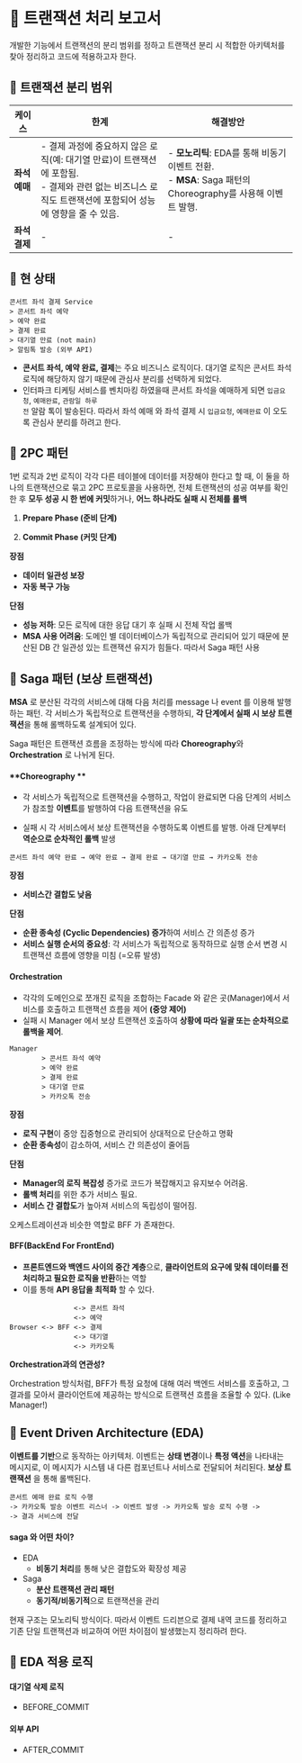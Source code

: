 # 🧩 트랜잭션 처리 보고서

개발한 기능에서 트랜잭션의 분리 범위를 정하고 트랜잭션 분리 시 적합한 아키텍처를 찾아 정리하고 코드에 적용하고자 한다.



## 🧩 트랜잭션 분리 범위

| 케이스        | 한계                                                         | 해결방안                                                     |
| ------------- | ------------------------------------------------------------ | ------------------------------------------------------------ |
| **좌석 예매** | \- 결제 과정에 중요하지 않은 로직(예: 대기열 만료)이 트랜잭션에 포함됨.<br/>\- 결제와 관련 없는 비즈니스 로직도 트랜잭션에 포함되어 성능에 영향을 줄 수 있음. | \- **모노리틱**: EDA를 통해 비동기 이벤트 전환.<br/>\- **MSA**: Saga 패턴의 Choreography를 사용해 이벤트 발행. |
| **좌석 결제** | -                                                            | -                                                            |



## 🧩 현 상태

```
콘서트 좌석 결제 Service
> 콘서트 좌석 예약
> 예약 완료
> 결제 완료
> 대기열 만료 (not main)
> 알림톡 발송 (외부 API)
```

* **콘서트 좌석, 예약 완료, 결제**는 주요 비즈니스 로직이다. 대기열 로직은 콘서트 좌석 로직에 해당하지 않기 때문에 관심사 분리를 선택하게 되었다.
* 인터파크 티케팅 서비스를 벤치마킹 하였을때 콘서트 좌석을 예매하게 되면 <code>입금요청</code>, <code>예매완료</code>, <code>관람일 하루 전</code> 알람 톡이 발송된다. 따라서 좌석 예매 와 좌석 결제 시 <code>입금요청</code>, <code>예매완료</code> 이 오도록 관심사 분리를 하려고 한다.



## 🧩 2PC 패턴

1번 로직과 2번 로직이 각각 다른 테이블에 데이터를 저장해야 한다고 할 때, 이 둘을 하나의 트랜잭션으로 묶고 2PC 프로토콜을 사용하면, 전체 트랜잭션의 성공 여부를 확인한 후 **모두 성공 시 한 번에 커밋**하거나, **어느 하나라도 실패 시 전체를 롤백**

1. **Prepare Phase (준비 단계)**

2. **Commit Phase (커밋 단계)**

**장점**

* **데이터 일관성 보장**
* **자동 복구 가능**

**단점**

* **성능 저하**: 모든 로직에 대한 응답 대기 후 실패 시 전체 작업 롤백
* **MSA 사용 어려움**: 도메인 별 데이터베이스가 독립적으로 관리되어 있기 때문에 분산된 DB 간 일관성 있는 트랜잭션 유지가 힘들다. 따라서 Saga 패턴 사용



## 🧩 Saga 패턴 (보상 트랜잭션)

**MSA** 로 분산된 각각의 서비스에 대해 다음 처리를 message 나 event 를 이용해 발행하는 패턴. 각 서비스가 독립적으로 트랜잭션을 수행하되, **각 단계에서 실패 시 보상 트랜잭션**을 통해 롤백하도록 설계되어 있다.



Saga 패턴은 트랜잭션 흐름을 조정하는 방식에 따라 **Choreography**와 **Orchestration** 로 나뉘게 된다.



#### **Choreography **

* 각 서비스가 독립적으로 트랜잭션을 수행하고, 작업이 완료되면 다음 단계의 서비스가 참조할 **이벤트**를 발행하여 다음 트랜잭션을 유도

* 실패 시 각 서비스에서 보상 트랜잭션을 수행하도록 이벤트를 발행. 아래 단계부터 **역순으로 순차적인 롤백** 발생

```
콘서트 좌석 예약 완료 → 예약 완료 → 결제 완료 → 대기열 만료 → 카카오톡 전송
```

**장점**

* **서비스간 결합도 낮음**

**단점**

* **순환 종속성 (Cyclic Dependencies) 증가**하여 서비스 간 의존성 증가
* **서비스 실행 순서의 중요성**: 각 서비스가 독립적으로 동작하므로 실행 순서 변경 시 트랜잭션 흐름에 영향을 미침 (=오류 발생)



#### **Orchestration**

* 각각의 도메인으로 쪼개진 로직을 조합하는 Facade 와 같은 곳(Manager)에서 서비스를 호출하고 트랜잭션 흐름을 제어 **(중앙 제어)**
* 실패 시 Manager 에서 보상 트랜잭션  호출하여 **상황에 따라 일괄 또는 순차적으로 롤백을 제어**.

```
Manager
		> 콘서트 좌석 예약
		> 예약 완료
		> 결제 완료
		> 대기열 만료
		> 카카오톡 전송
```

**장점**

* **로직 구현**이 중앙 집중형으로 관리되어 상대적으로 단순하고 명확
* **순환 종속성**이 감소하여, 서비스 간 의존성이 줄어듬

**단점**

* **Manager의 로직 복잡성** 증가로 코드가 복잡해지고 유지보수 어려움.
* **롤백 처리**를 위한 추가 서비스 필요.
* **서비스 간 결합도**가 높아져 서비스의 독립성이 떨어짐.



오케스트레이션과 비슷한 역할로 BFF 가 존재한다.



#### BFF(BackEnd For FrontEnd)

* **프론트엔드와 백엔드 사이의 중간 계층**으로, **클라이언트의 요구에 맞춰 데이터를 전처리하고 필요한 로직을 반환**하는 역할
* 이를 통해 **API 응답을 최적화** 할 수 있다.

```
				<-> 콘서트 좌석
				<-> 예약
Browser <-> BFF <-> 결제
				<-> 대기열
				<-> 카카오톡
```

**Orchestration과의 연관성?**

Orchestration 방식처럼, BFF가 특정 요청에 대해 여러 백엔드 서비스를 호출하고, 그 결과를 모아서 클라이언트에 제공하는 방식으로 트랜잭션 흐름을 조율할 수 있다. (Like Manager!)



## 🧩 Event Driven Architecture (EDA)

**이벤트를 기반**으로 동작하는 아키텍처. 이벤트는 **상태 변경**이나 **특정 액션**을 나타내는 메시지로, 이 메시지가 시스템 내 다른 컴포넌트나 서비스로 전달되어 처리된다. **보상 트랜잭션** 을 통해 롤백된다.

```
콘서트 예매 완료 로직 수행 
-> 카카오톡 발송 이벤트 리스너 -> 이벤트 발생 -> 카카오톡 발송 로직 수행 ->
-> 결과 서비스에 전달
```

#### saga 와 어떤 차이?

* EDA
  * **비동기 처리**를 통해 낮은 결합도와 확장성 제공
* Saga
  * **분산 트랜잭션 관리 패턴** 
  * **동기적/비동기적**으로 트랜잭션을 관리



현재 구조는 모노리틱 방식이다. 따라서 이벤트 드리븐으로 결제 내역 코드를 정리하고 기존 단일 트랜잭션과 비교하여 어떤 차이점이 발생했는지 정리하려 한다.



## 🧩 EDA 적용 로직

#### 대기열 삭제 로직

* BEFORE_COMMIT



#### 외부 API

* AFTER_COMMIT



